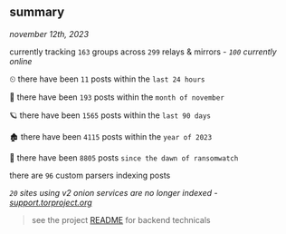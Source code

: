 
## summary
_november 12th, 2023_

currently tracking `163` groups across `299` relays & mirrors - _`100` currently online_

⏲ there have been `11` posts within the `last 24 hours`

🦈 there have been `193` posts within the `month of november`

🪐 there have been `1565` posts within the `last 90 days`

🏚 there have been `4115` posts within the `year of 2023`

🦕 there have been `8805` posts `since the dawn of ransomwatch`

there are `96` custom parsers indexing posts

_`20` sites using v2 onion services are no longer indexed - [support.torproject.org](https://support.torproject.org/onionservices/v2-deprecation/)_

> see the project [README](https://github.com/joshhighet/ransomwatch#ransomwatch--) for backend technicals
